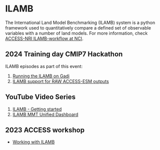 # ILAMB

The International Land Model Benchmarking (ILAMB) system is a python framework used to quantitatively compare a defined set of observable variables with a number of land models. For more information, check [ACCESS-NRI ILAMB-workflow at NCI](/model_evaluation/model_evaluation_on_gadi/model_evaluation_on_gadi_ilamb).

## 2024 Training day CMIP7 Hackathon
ILAMB episodes as part of this event:
1. [Running the ILAMB on Gadi](https://access-nri.github.io/CMIP7_MED_Hackathon/08-ilamb-exercise-1/index.html)
2. [ILAMB support for RAW ACCESS-ESM outputs](https://access-nri.github.io/CMIP7_MED_Hackathon/09-ilamb-exercies-2/index.html) 

## YouTube Video Series
1. [ILAMB - Getting started](https://www.youtube.com/watch?v=94o17KXQ34I&t=40s&ab_channel=AustralianEarthSystemSimulator%28ACCESS-NRI%29)
2. [ILAMB MMT Unified Dashboard](https://www.youtube.com/watch?v=A2T-xcVLZdA&ab_channel=AustralianEarthSystemSimulator%28ACCESS-NRI%29)

## 2023 ACCESS workshop
- [Working with ILAMB](https://github.com/ACCESS-NRI/workshop-training-2023/blob/main/ilamb/ILAMB_training.md)